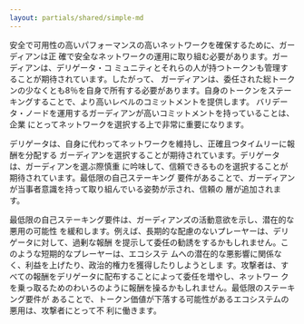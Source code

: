 ```yaml
---
layout: partials/shared/simple-md
---
```


安全で可用性の高いパフォーマンスの高いネットワークを確保するために、ガーディアンは正 確で安全なネットワークの運用に取り組む必要があります。ガーディアンは、デリゲータ・コ ミュニティとそれらの人が持つトークンも管理することが期待されています。したがって、 ガーディアンは、委任された総トークンの少なくとも8％を自身で所有する必要があります。自身のトークンをステーキングすることで、より高いレベルのコミットメントを提供します。 バリデータ・ノードを運用するガーディアンが高いコミットメントを持っていることは、企業 にとってネットワークを選択する上で非常に重要になります。

デリゲータは、自身に代わってネットワークを維持し、正確且つタイムリーに報酬を分配する ガーディアンを選択することが期待されています。デリゲータは、ガーディアンを選ぶ際慎重 に吟味して、信頼できるものを選択することが期待されています。最低限の自己ステーキング 要件があることで、ガーディアンが当事者意識を持って取り組んでいる姿勢が示され、信頼の 層が追加されます。

最低限の自己ステーキング要件は、ガーディアンズの活動意欲を示し、潜在的な悪用の可能性 を緩和します。例えば、長期的な配慮のないプレーヤーは、デリゲータに対して、過剰な報酬 を提示して委任の勧誘をするかもしれません。このような短期的なプレーヤーは、エコシステ ムへの潜在的な悪影響に関係なく、利益を上げたり、政治的権力を獲得したりしようとしま す。攻撃者は、すべての報酬をデリゲータに配布することによって委任を増やし、ネットワー クを乗っ取るためのわいろのように報酬を操るかもしれません。最低限のステーキング要件が あることで、トークン価値が下落する可能性があるエコシステムの悪用は、攻撃者にとって不 利に働きます。
